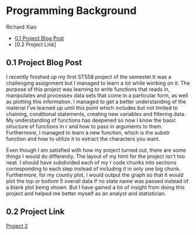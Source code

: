 Programming Background
================
Richard Xiao


  - [0.1  Project Blog Post](#blog-post)
  - [0.2  Project Link]



## 0.1 Project Blog Post

I recently finished up my first ST558 project of the semester.It was a challenging assignment but I managed to learn a lot while working on it. The purpose of this project was learning to write functions that reads in, manipulates and processes data sets that come in a particular form, as well as plotting this information. I managed to get a better understanding of the material I've learned up until this point which includes but not limited to chaining, conditional statements, creating new variables and filtering data. My understanding of functions has deepened so now I know the basic structure of functions in r and how to pass in arguments to them.  Furthermore, I managed to learn a new function, which is the substr function and how to utilize it to extract the characters you want. 

Even though I am satisfied with how my project turned out, there are some things I would do differently. The layout of my html for the project isn't too neat. I should have subdivided each of my r code chunks into sections corresponding to each step instead of including it in only one big chunk. Furthermore, for my county plot, I would output the graph so that it would plot the top or bottom 5 overall data if no state name was passed instead of a blank plot being shown. But I have gained a lot of insight from doing this project and helped me better myself as an analyst and statistician.

## 0.2 Project Link


[Project 2](https://github.com/RichardXiao1/RichardXiao1.github.io.git/project1.html)
